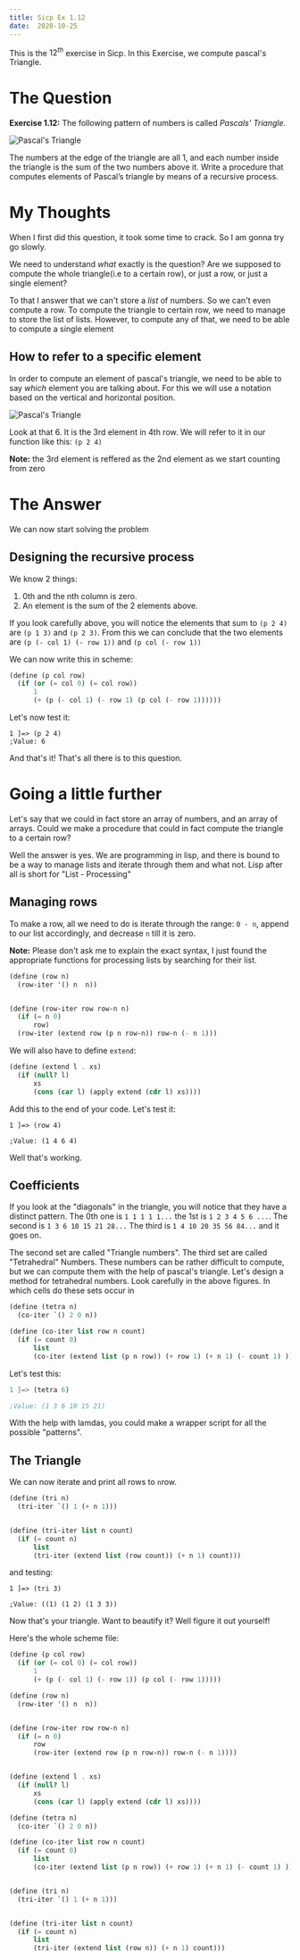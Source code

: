 ```yaml
---
title: Sicp Ex 1.12
date:  2020-10-25
---
```


This is the $12^{th}$ exercise in Sicp. In this Exercise,
we compute pascal's Triangle. 

# The Question

**Exercise 1.12:** The following pattern of numbers is called *Pascals' Triangle.*

![Pascal's Triangle ](/collection-assets/sicp/sicp-ex-1.12/p-tri.gif)

The numbers at the edge of the triangle are all 1, and each number
inside the triangle is the sum of the two numbers above it. Write
a procedure that computes elements of Pascal’s triangle by means
of a recursive process.

# My Thoughts

When I first did this question, it took some time
to crack. So I am gonna try go slowly.

We need to understand *what* exactly is the question? Are we supposed 
to compute the whole triangle(i.e to a certain row), or just a row, or just a single element?

To that I answer that we can't store a *list* of numbers. So we can't even
compute a row. To compute the triangle to certain row, we need to manage
to store the list of lists. However, to compute any of that, we need to be 
able to compute a single element

## How to refer to a specific element

In order to compute an element of pascal's triangle, we need
to be able to say *which* element you are talking about. For
this we will use a notation based on the vertical and horizontal position.

![Pascal's Triangle](/collection-assets/sicp/sicp-ex-1.12/p-tri-r.gif)

Look at that 6. It is the 3rd element in 4th row.
We will refer to it in our function like this:
`(p 2 4)`

**Note:** the 3rd element is reffered as the 
2nd element as we start counting from zero

# The Answer

We can now start solving the problem

## Designing the recursive process

We know 2 things:
    
1. 0th and the nth column is zero.
2. An element is the sum of the 2 elements above.

If you look carefully above, you will notice
the elements that sum to `(p 2 4)` are `(p 1 3)` 
and `(p 2 3)`. From this we can conclude that
the two elements are `(p (- col 1) (- row 1))` and
`(p col (- row 1))`

We can now write this in scheme:

```scheme
(define (p col row)
  (if (or (= col 0) (= col row))
      1
      (+ (p (- col 1) (- row 1) (p col (- row 1))))))
```

Let's now test it:

```
1 ]=> (p 2 4)
;Value: 6
```

And that's it! That's all there is to this question.

# Going a little further

Let's say that we could in fact store an array of
numbers, and an array of arrays. Could we make a procedure
that could in fact compute the triangle to a certain row?

Well the answer is yes. We are programming in lisp, and there 
is bound to be a way to manage lists and iterate through them
and what not. Lisp after all is short for "List - Processing"

## Managing rows

To make a row, all we need to do is iterate through the range:
`0 - n`, append to our list accordingly, and decrease `n` till it
is zero.

**Note:** Please don't ask me to explain
the exact syntax, I just found the appropriate functions
for processing lists by searching for their list.

```scheme
(define (row n)
  (row-iter '() n  n))


(define (row-iter row row-n n)
  (if (= n 0)
      row)
  (row-iter (extend row (p n row-n)) row-n (- n 1)))
```

We will also have to define `extend`:

```scheme
(define (extend l . xs)
  (if (null? l)
      xs
      (cons (car l) (apply extend (cdr l) xs))))
```

Add this to the end of your code. Let's test it:

```
1 ]=> (row 4)

;Value: (1 4 6 4)
```

Well that's working.

## Coefficients

If you look at the "diagonals" in the triangle, you will notice that
they have a distinct pattern. The 0th one is `1 1 1 1 1...`
the 1st is `1 2 3 4 5 6 ...`. The second is `1 3 6 10 15 21 28...`
The third is `1 4 10 20 35 56 84...` and it goes on.

The second set are called "Triangle numbers". The third set are called
"Tetrahedral" Numbers. These numbers can be rather difficult to compute,
but we can compute them with the help of pascal's triangle. Let's design a method
for tetrahedral numbers. Look carefully in the above figures. In which cells do these
sets occur in

```scheme
(define (tetra n)
  (co-iter `() 2 0 n))

(define (co-iter list row n count)
  (if (= count 0)
      list
      (co-iter (extend list (p n row)) (+ row 1) (+ n 1) (- count 1) )))
```

Let's test this:

```scheme
1 ]=> (tetra 6)

;Value: (1 3 6 10 15 21)
```

With the help with lamdas, you could make a wrapper script
for all the possible "patterns".

## The Triangle

We can now iterate and print all rows to `n`row.

```scheme
(define (tri n)
  (tri-iter `() 1 (+ n 1)))


(define (tri-iter list n count)
  (if (= count n)
      list
      (tri-iter (extend list (row count)) (+ n 1) count)))
```

and testing:

```
1 ]=> (tri 3)

;Value: ((1) (1 2) (1 3 3))
```

Now that's your triangle. Want to beautify it? Well figure it out yourself!

Here's the whole scheme file:

```scheme
(define (p col row)
  (if (or (= col 0) (= col row))
      1
      (+ (p (- col 1) (- row 1)) (p col (- row 1)))))

(define (row n)
  (row-iter '() n  n))


(define (row-iter row row-n n)
  (if (= n 0)
      row
      (row-iter (extend row (p n row-n)) row-n (- n 1))))


(define (extend l . xs)
  (if (null? l)
      xs
      (cons (car l) (apply extend (cdr l) xs))))

(define (tetra n)
  (co-iter `() 2 0 n))

(define (co-iter list row n count)
  (if (= count 0)
      list
      (co-iter (extend list (p n row)) (+ row 1) (+ n 1) (- count 1) )))


(define (tri n)
  (tri-iter `() 1 (+ n 1)))


(define (tri-iter list n count)
  (if (= count n)
      list
      (tri-iter (extend list (row n)) (+ n 1) count)))
```
